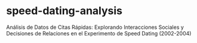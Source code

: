 # speed-dating-analysis
Análisis de Datos de Citas Rápidas: Explorando Interacciones Sociales y Decisiones de Relaciones en el Experimento de Speed Dating (2002-2004)
